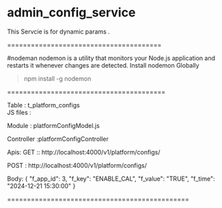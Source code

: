 # admin_config_service
This Servcie is for dynamic params .

=======================================


#nodeman
nodemon is a utility that monitors your Node.js application and restarts it whenever changes are detected.
Install nodemon Globally
> npm install -g nodemon

========================================


Table : t_platform_configs  
JS files :

 Module : platformConfigModel.js 
 
 Controller :platformConfigController

Apis:
GET :: http://localhost:4000/v1/platform/configs/

POST : http://localhost:4000/v1/platform/configs/



Body:
{
  "f_app_id": 3,
  "f_key": "ENABLE_CAL",
  "f_value": "TRUE",
  "f_time": "2024-12-21 15:30:00"
}





==============================================
